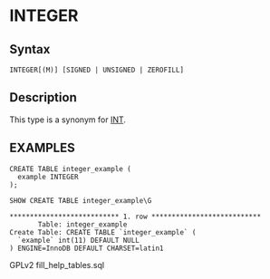 
# INTEGER

## Syntax


```
INTEGER[(M)] [SIGNED | UNSIGNED | ZEROFILL]
```

## Description


This type is a synonym for [INT](int.md).


## EXAMPLES


```
CREATE TABLE integer_example (
  example INTEGER
);
```

```
SHOW CREATE TABLE integer_example\G

*************************** 1. row ***************************
       Table: integer_example
Create Table: CREATE TABLE `integer_example` (
  `example` int(11) DEFAULT NULL
) ENGINE=InnoDB DEFAULT CHARSET=latin1
```


GPLv2 fill_help_tables.sql


